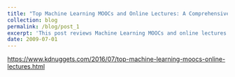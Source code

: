 ```yaml
---
title: "Top Machine Learning MOOCs and Online Lectures: A Comprehensive Survey"
collection: blog
permalink: /blog/post_1
excerpt: 'This post reviews Machine Learning MOOCs and online lectures for both the novice and expert audience. This post appeared on [kdnuggets](https://www.kdnuggets.com/)'
date: 2009-07-01
---
```


https://www.kdnuggets.com/2016/07/top-machine-learning-moocs-online-lectures.html
